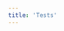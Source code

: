 ```yaml
---
title: 'Tests'
---
```


<div class='text-center'>
<github-179 />
<!-- <github-254 />
<github-255 />
<tests-inline-range />
<tests-single />
<tests-range /> -->
</div>